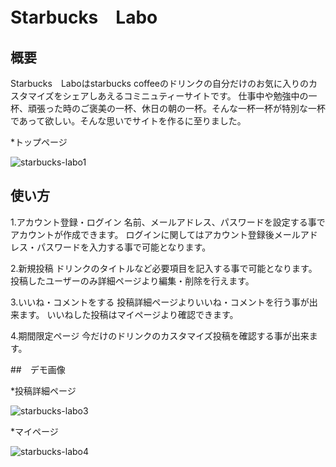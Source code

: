 # Starbucks　Labo

## 概要

Starbucks　Laboはstarbucks coffeeのドリンクの自分だけのお気に入りのカスタマイズをシェアしあえるコミニュティーサイトです。
仕事中や勉強中の一杯、頑張った時のご褒美の一杯、休日の朝の一杯。そんな一杯一杯が特別な一杯であって欲しい。そんな思いでサイトを作るに至りました。

*トップページ

![starbucks-labo1](https://user-images.githubusercontent.com/94495458/168611216-97ee655f-9258-4597-a319-fdd3db81f35c.png)

## 使い方

1.アカウント登録・ログイン
名前、メールアドレス、パスワードを設定する事でアカウントが作成できます。
ログインに関してはアカウント登録後メールアドレス・パスワードを入力する事で可能となります。

2.新規投稿
ドリンクのタイトルなど必要項目を記入する事で可能となります。
投稿したユーザーのみ詳細ページより編集・削除を行えます。

3.いいね・コメントをする
投稿詳細ページよりいいね・コメントを行う事が出来ます。
いいねした投稿はマイページより確認できます。

4.期間限定ページ
今だけのドリンクのカスタマイズ投稿を確認する事が出来ます。

##　デモ画像

*投稿詳細ページ

![starbucks-labo3](https://user-images.githubusercontent.com/94495458/168611867-9d180999-b9a5-44fb-a681-96bbc53267f3.png)

*マイページ

![starbucks-labo4](https://user-images.githubusercontent.com/94495458/168612023-a7a89b49-8b92-4255-86fd-04d5464c1407.png)




